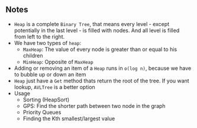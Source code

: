 ## Notes

- `Heap` is a complete `Binary Tree`, that means every level - except potentially in the last level - is filled with nodes. And all level is filled from left to the right.
- We have two types of `heap`:
  - `MaxHeap`: The value of every node is greater than or equal to his children
  - `MinHeap`: Opposite of `MaxHeap`
- Adding or removing an item of a `Heap` runs in `o(log n)`, because we have to bubble up or down an item
- `Heap` just have a `Get` method thats return the root of the tree. If you want lookup, `AVLTree` is a better option
- Usage
  - Sorting (HeapSort)
  - GPS: Find the shorter path between two node in the graph
  - Priority Queues 
  - Finding the Kth smallest/largest value
